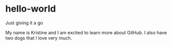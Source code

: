 # hello-world
Just giving it a go

My name is Kristine and I am excited to learn more about GitHub. I also have two dogs that I love very much.
